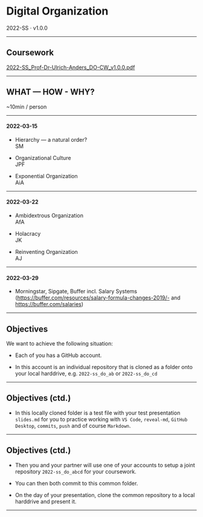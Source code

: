 # Digital Organization

2022-SS · v1.0.0

---

## Coursework

[2022-SS_Prof-Dr-Ulrich-Anders_DO-CW_v1.0.0.pdf](2022-SS_Prof-Dr-Ulrich-Anders_DO-CW_v1.0.0.pdf)

---

## WHAT — HOW - WHY?

~10min / person

---

#### 2022-03-15

- Hierarchy — a natural order?<br/>
  SM

- Organizational Culture<br/>
  JPF

- Exponential Organization</br>
  AiA

---

#### 2022-03-22

- Ambidextrous Organization<br/>
  AfA

- Holacracy </br>
  JK

- Reinventing Organization</br>
  AJ

---

#### 2022-03-29

- Morningstar, Sipgate, Buffer incl. Salary Systems (https://buffer.com/resources/salary-formula-changes-2019/- and https://buffer.com/salaries)

---

## Objectives

We want to achieve the following situation:

- Each of you has a GitHub account.

- In this account is an individual repository that is cloned as a folder onto your local harddrive, e.g. `2022-ss_do_ab` or `2022-ss_do_cd`

---

## Objectives (ctd.)

- In this locally cloned folder is a test file with your test presentation `slides.md` for you to practice working with `VS Code`, `reveal-md`, `GitHub Desktop`, `commits`, `push` and of course `Markdown`.

---

## Objectives (ctd.)

- Then you and your partner will use one of your accounts to setup a joint repository `2022-ss_do_abcd` for your coursework.

- You can then both commit to this common folder.

- On the day of your presentation, clone the common repository to a local harddrive and present it.

---
